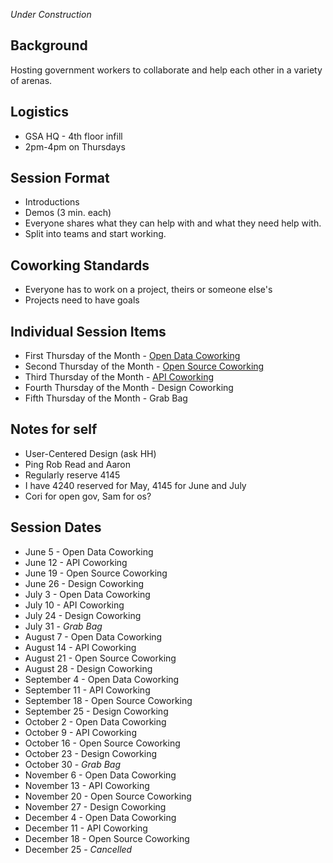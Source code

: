 *Under Construction*

## Background 
Hosting government workers to collaborate and help each other in a variety of arenas.  

## Logistics 
* GSA HQ - 4th floor infill 
* 2pm-4pm on Thursdays 

## Session Format 
* Introductions 
* Demos (3 min. each)
* Everyone shares what they can help with and what they need help with.  
* Split into teams and start working.  

## Coworking Standards 
* Everyone has to work on a project, theirs or someone else's 
* Projects need to have goals

## Individual Session Items
* First Thursday of the Month - [Open Data Coworking](https://github.com/18F/Digital_Coworking/blob/master/opendata_coworking.md)
* Second Thursday of the Month - [Open Source Coworking](https://github.com/18F/Digital_Coworking/blob/master/opensource_coworking.md)
* Third Thursday of the Month - [API Coworking](https://github.com/18F/Digital_Coworking/blob/master/api_coworking.md)
* Fourth Thursday of the Month - Design Coworking
* Fifth Thursday of the Month - Grab Bag 


## Notes for self
* User-Centered Design (ask HH)
* Ping Rob Read and Aaron 
* Regularly reserve 4145 
* I have 4240 reserved for May, 4145 for June and July
* Cori for open gov, Sam for os?

## Session Dates

* June 5 - Open Data Coworking 
* June 12 - API Coworking 
* June 19 - Open Source Coworking   
* June 26 - Design Coworking  
* July 3 - Open Data Coworking   
* July 10 - API Coworking   
* July 24 - Design Coworking  
* July 31 - *Grab Bag*   
* August 7 - Open Data Coworking  
* August 14 - API Coworking  
* August 21 - Open Source Coworking  
* August 28 - Design Coworking  
* September 4 - Open Data Coworking  
* September 11 - API Coworking  
* September 18 - Open Source Coworking  
* September 25 - Design Coworking  
* October 2 - Open Data Coworking  
* October 9 - API Coworking  
* October 16 - Open Source Coworking  
* October 23 - Design Coworking    
* October 30 - *Grab Bag*  
* November 6 - Open Data Coworking  
* November 13 - API Coworking  
* November 20 - Open Source Coworking  
* November 27 - Design Coworking  
* December 4 - Open Data Coworking  
* December 11 - API Coworking  
* December 18 - Open Source Coworking  
* December 25 - *Cancelled*  







